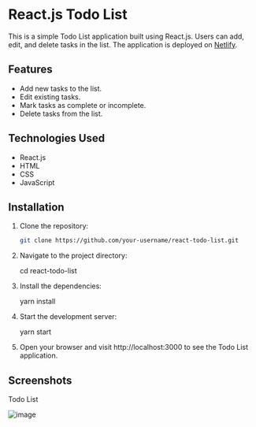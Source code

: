 # React.js Todo List

This is a simple Todo List application built using React.js. Users can add, edit, and delete tasks in the list. The application is deployed on [Netlify](https://todo-react-js-crud.netlify.app/).

## Features

- Add new tasks to the list.
- Edit existing tasks.
- Mark tasks as complete or incomplete.
- Delete tasks from the list.

## Technologies Used

- React.js
- HTML
- CSS
- JavaScript

## Installation

1. Clone the repository:

   ```bash
   git clone https://github.com/your-username/react-todo-list.git
   
2. Navigate to the project directory:

   cd react-todo-list

3. Install the dependencies:

   yarn install

4. Start the development server:

   yarn start

5. Open your browser and visit http://localhost:3000 to see the Todo List application.

## Screenshots
Todo List

![image](https://github.com/yagnikdevani00/todo-web/assets/133557751/3a266e27-84a9-409f-8c18-7648339ca2b5)


